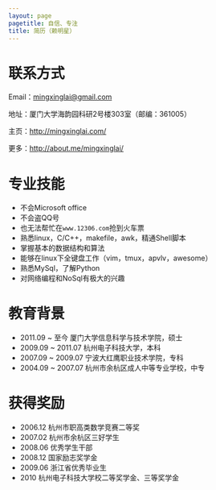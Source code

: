 ```yaml
---
layout: page
pagetitle: 自信、专注
title: 简历（赖明星）
---
```


# 联系方式

Email：mingxinglai@gmail.com

地址：厦门大学海韵园科研2号楼303室（邮编：361005）

主页：<http://mingxinglai.com/>

更多：<http://about.me/mingxinglai/>

# 专业技能

- 不会Microsoft office
- 不会盗QQ号
- 也无法帮忙在`www.12306.com`抢到火车票
- 熟悉linux，C/C++，makefile，awk，精通Shell脚本
- 掌握基本的数据结构和算法
- 能够在linux下全键盘工作（vim，tmux，apvlv，awesome）
- 熟悉MySql，了解Python
- 对网络编程和NoSql有极大的兴趣

# 教育背景

- 2011.09 ~ 至今 厦门大学信息科学与技术学院，硕士
- 2009.09 ~ 2011.07 杭州电子科技大学，本科
- 2007.09 ~ 2009.07 宁波大红鹰职业技术学院，专科
- 2004.09 ~ 2007.07 杭州市余杭区成人中等专业学校，中专

# 获得奖励

- 2006.12 杭州市职高类数学竞赛二等奖
- 2007.02 杭州市余杭区三好学生
- 2008.06 优秀学生干部
- 2008.12 国家励志奖学金
- 2009.06 浙江省优秀毕业生
- 2010 杭州电子科技大学校二等奖学金、三等奖学金

